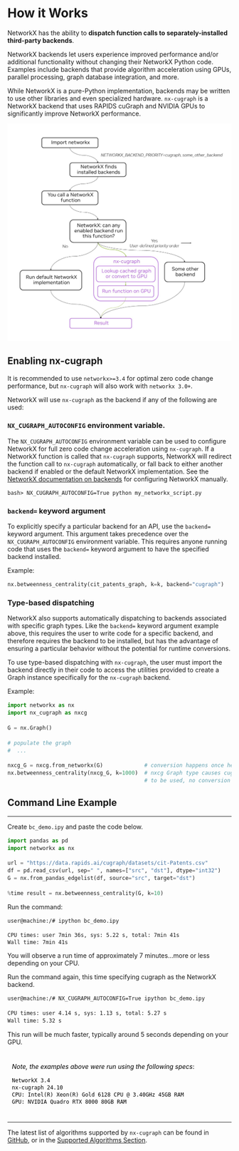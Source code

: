 # How it Works

NetworkX has the ability to **dispatch function calls to separately-installed third-party backends**.

NetworkX backends let users experience improved performance and/or additional functionality without changing their NetworkX Python code. Examples include backends that provide algorithm acceleration using GPUs, parallel processing, graph database integration, and more.

While NetworkX is a pure-Python implementation, backends may be written to use other libraries and even specialized hardware. `nx-cugraph` is a NetworkX backend that uses RAPIDS cuGraph and NVIDIA GPUs to significantly improve NetworkX performance.

![nxcg-execution-flow](../_static/nxcg-execution-diagram.jpg)

## Enabling nx-cugraph

It is recommended to use `networkx>=3.4` for optimal zero code change performance, but `nx-cugraph` will also work with `networkx 3.0+`.

NetworkX will use `nx-cugraph` as the backend if any of the following are used:

### `NX_CUGRAPH_AUTOCONFIG` environment variable.

The `NX_CUGRAPH_AUTOCONFIG` environment variable can be used to configure NetworkX for full zero code change acceleration using `nx-cugraph`.  If a NetworkX function is called that `nx-cugraph` supports, NetworkX will redirect the function call to `nx-cugraph` automatically, or fall back to either another backend if enabled or the default NetworkX implementation. See the [NetworkX documentation on backends](https://networkx.org/documentation/stable/reference/backends.html) for configuring NetworkX manually.

```
bash> NX_CUGRAPH_AUTOCONFIG=True python my_networkx_script.py
```

### `backend=` keyword argument

To explicitly specify a particular backend for an API, use the `backend=`
keyword argument. This argument takes precedence over the
`NX_CUGRAPH_AUTOCONFIG` environment variable. This requires anyone
running code that uses the `backend=` keyword argument to have the specified
backend installed.

Example:
```python
nx.betweenness_centrality(cit_patents_graph, k=k, backend="cugraph")
```

### Type-based dispatching

NetworkX also supports automatically dispatching to backends associated with
specific graph types. Like the `backend=` keyword argument example above, this
requires the user to write code for a specific backend, and therefore requires
the backend to be installed, but has the advantage of ensuring a particular
behavior without the potential for runtime conversions.

To use type-based dispatching with `nx-cugraph`, the user must import the backend
directly in their code to access the utilities provided to create a Graph
instance specifically for the `nx-cugraph` backend.

Example:
```python
import networkx as nx
import nx_cugraph as nxcg

G = nx.Graph()

# populate the graph
#  ...

nxcg_G = nxcg.from_networkx(G)             # conversion happens once here
nx.betweenness_centrality(nxcg_G, k=1000)  # nxcg Graph type causes cugraph backend
                                           # to be used, no conversion necessary
```

## Command Line Example

---

Create `bc_demo.ipy` and paste the code below.

```python
import pandas as pd
import networkx as nx

url = "https://data.rapids.ai/cugraph/datasets/cit-Patents.csv"
df = pd.read_csv(url, sep=" ", names=["src", "dst"], dtype="int32")
G = nx.from_pandas_edgelist(df, source="src", target="dst")

%time result = nx.betweenness_centrality(G, k=10)
```
Run the command:
```
user@machine:/# ipython bc_demo.ipy

CPU times: user 7min 36s, sys: 5.22 s, total: 7min 41s
Wall time: 7min 41s
```

You will observe a run time of approximately 7 minutes...more or less depending on your CPU.

Run the command again, this time specifying cugraph as the NetworkX backend.
```bash
user@machine:/# NX_CUGRAPH_AUTOCONFIG=True ipython bc_demo.ipy

CPU times: user 4.14 s, sys: 1.13 s, total: 5.27 s
Wall time: 5.32 s
```
This run will be much faster, typically around 5 seconds depending on your GPU.

<div style="color: black; padding: 10px; border-radius: 5px;">

*Note, the examples above were run using the following specs*:

    NetworkX 3.4
    nx-cugraph 24.10
    CPU: Intel(R) Xeon(R) Gold 6128 CPU @ 3.40GHz 45GB RAM
    GPU: NVIDIA Quadro RTX 8000 80GB RAM

</div>

---

The latest list of algorithms supported by `nx-cugraph` can be found in [GitHub](https://github.com/rapidsai/cugraph/blob/HEAD/python/nx-cugraph/README.md#algorithms), or in the [Supported Algorithms Section](supported-algorithms.md).

